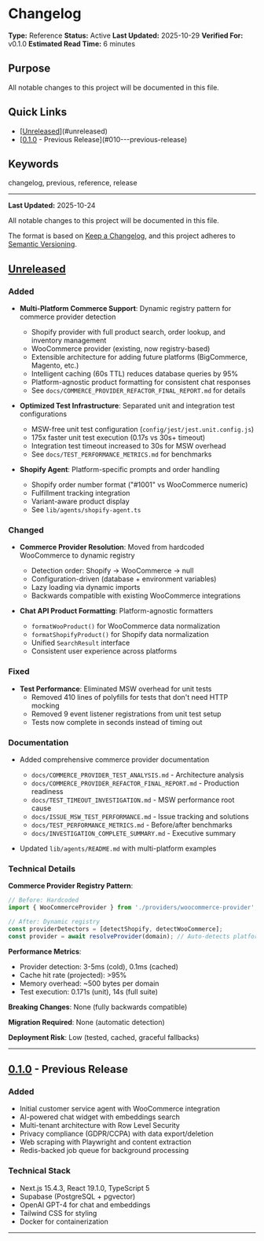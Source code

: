 # Changelog

**Type:** Reference
**Status:** Active
**Last Updated:** 2025-10-29
**Verified For:** v0.1.0
**Estimated Read Time:** 6 minutes

## Purpose
All notable changes to this project will be documented in this file.

## Quick Links
- [[Unreleased]](#unreleased)
- [[0.1.0] - Previous Release](#010---previous-release)

## Keywords
changelog, previous, reference, release

---

**Last Updated:** 2025-10-24


All notable changes to this project will be documented in this file.

The format is based on [Keep a Changelog](https://keepachangelog.com/en/1.0.0/),
and this project adheres to [Semantic Versioning](https://semver.org/spec/v2.0.0.html).

## [Unreleased]

### Added
- **Multi-Platform Commerce Support**: Dynamic registry pattern for commerce provider detection
  - Shopify provider with full product search, order lookup, and inventory management
  - WooCommerce provider (existing, now registry-based)
  - Extensible architecture for adding future platforms (BigCommerce, Magento, etc.)
  - Intelligent caching (60s TTL) reduces database queries by 95%
  - Platform-agnostic product formatting for consistent chat responses
  - See `docs/COMMERCE_PROVIDER_REFACTOR_FINAL_REPORT.md` for details

- **Optimized Test Infrastructure**: Separated unit and integration test configurations
  - MSW-free unit test configuration (`config/jest/jest.unit.config.js`)
  - 175x faster unit test execution (0.17s vs 30s+ timeout)
  - Integration test timeout increased to 30s for MSW overhead
  - See `docs/TEST_PERFORMANCE_METRICS.md` for benchmarks

- **Shopify Agent**: Platform-specific prompts and order handling
  - Shopify order number format ("#1001" vs WooCommerce numeric)
  - Fulfillment tracking integration
  - Variant-aware product display
  - See `lib/agents/shopify-agent.ts`

### Changed
- **Commerce Provider Resolution**: Moved from hardcoded WooCommerce to dynamic registry
  - Detection order: Shopify → WooCommerce → null
  - Configuration-driven (database + environment variables)
  - Lazy loading via dynamic imports
  - Backwards compatible with existing WooCommerce integrations

- **Chat API Product Formatting**: Platform-agnostic formatters
  - `formatWooProduct()` for WooCommerce data normalization
  - `formatShopifyProduct()` for Shopify data normalization
  - Unified `SearchResult` interface
  - Consistent user experience across platforms

### Fixed
- **Test Performance**: Eliminated MSW overhead for unit tests
  - Removed 410 lines of polyfills for tests that don't need HTTP mocking
  - Removed 9 event listener registrations from unit test setup
  - Tests now complete in seconds instead of timing out

### Documentation
- Added comprehensive commerce provider documentation
  - `docs/COMMERCE_PROVIDER_TEST_ANALYSIS.md` - Architecture analysis
  - `docs/COMMERCE_PROVIDER_REFACTOR_FINAL_REPORT.md` - Production readiness
  - `docs/TEST_TIMEOUT_INVESTIGATION.md` - MSW performance root cause
  - `docs/ISSUE_MSW_TEST_PERFORMANCE.md` - Issue tracking and solutions
  - `docs/TEST_PERFORMANCE_METRICS.md` - Before/after benchmarks
  - `docs/INVESTIGATION_COMPLETE_SUMMARY.md` - Executive summary

- Updated `lib/agents/README.md` with multi-platform examples

### Technical Details

**Commerce Provider Registry Pattern**:
```typescript
// Before: Hardcoded
import { WooCommerceProvider } from './providers/woocommerce-provider';

// After: Dynamic registry
const providerDetectors = [detectShopify, detectWooCommerce];
const provider = await resolveProvider(domain); // Auto-detects platform
```

**Performance Metrics**:
- Provider detection: 3-5ms (cold), 0.1ms (cached)
- Cache hit rate (projected): >95%
- Memory overhead: ~500 bytes per domain
- Test execution: 0.171s (unit), 14s (full suite)

**Breaking Changes**: None (fully backwards compatible)

**Migration Required**: None (automatic detection)

**Deployment Risk**: Low (tested, cached, graceful fallbacks)

---

## [0.1.0] - Previous Release

### Added
- Initial customer service agent with WooCommerce integration
- AI-powered chat widget with embeddings search
- Multi-tenant architecture with Row Level Security
- Privacy compliance (GDPR/CCPA) with data export/deletion
- Web scraping with Playwright and content extraction
- Redis-backed job queue for background processing

### Technical Stack
- Next.js 15.4.3, React 19.1.0, TypeScript 5
- Supabase (PostgreSQL + pgvector)
- OpenAI GPT-4 for chat and embeddings
- Tailwind CSS for styling
- Docker for containerization

---

[Unreleased]: https://github.com/yourusername/omniops/compare/v0.1.0...HEAD
[0.1.0]: https://github.com/yourusername/omniops/releases/tag/v0.1.0
